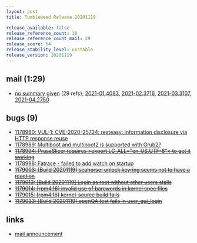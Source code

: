 ```yaml
---
layout: post
title: Tumbleweed Release 20201119

release_available: false
release_reference_count: 38
release_reference_count_mail: 29
release_score: 64
release_stability_level: unstable
release_version: 20201119
---
```


## mail (1:29)

- [no summary given](https://github.com/boombatower/tumbleweed-review/issues/10) (29 refs); [2021-01.4083](https://github.com/boombatower/tumbleweed-review/issues/10), [2021-02.3716](https://github.com/boombatower/tumbleweed-review/issues/10), [2021-03.3107](https://github.com/boombatower/tumbleweed-review/issues/10), [2021-04.2750](https://github.com/boombatower/tumbleweed-review/issues/10)

## bugs (9)

<!--more-->

- [1178980: VUL-1: CVE-2020-25724: resteasy: information disclosure via HTTP response reuse](https://bugzilla.opensuse.org/show_bug.cgi?id=1178980)
- [1178989: Multiboot and multiboot2 is supported with Grub2?](https://bugzilla.opensuse.org/show_bug.cgi?id=1178989)
- ~~[1178994: PrusaSlicer requires  >export LC_ALL="en_US.UTF-8"< to get it working](https://bugzilla.opensuse.org/show_bug.cgi?id=1178994)~~
- [1178998: Fatrace - failed to add watch on startup](https://bugzilla.opensuse.org/show_bug.cgi?id=1178998)
- ~~[1179003: \[Build 20201119\] seahorse: unlock keyring seems not to have a reaction](https://bugzilla.opensuse.org/show_bug.cgi?id=1179003)~~
- ~~[1179013: \[Build 20201119\] Login as root without other users stalls](https://bugzilla.opensuse.org/show_bug.cgi?id=1179013)~~
- ~~[1179014: \[rpm4.16\] invalid use of barewords in kernel spec files](https://bugzilla.opensuse.org/show_bug.cgi?id=1179014)~~
- ~~[1179015: \[rpm4.16\] kernel-source build fails](https://bugzilla.opensuse.org/show_bug.cgi?id=1179015)~~
- ~~[1179033: \[Build 20201119\] openQA test fails in user_gui_login](https://bugzilla.opensuse.org/show_bug.cgi?id=1179033)~~



## links

- [mail announcement](https://github.com/boombatower/tumbleweed-review/issues/10)
